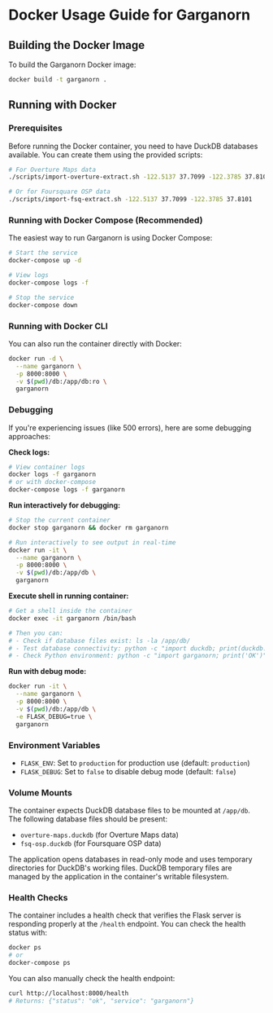 # Docker Usage Guide for Garganorn

## Building the Docker Image

To build the Garganorn Docker image:

```bash
docker build -t garganorn .
```

## Running with Docker

### Prerequisites

Before running the Docker container, you need to have DuckDB databases available. You can create them using the provided scripts:

```bash
# For Overture Maps data
./scripts/import-overture-extract.sh -122.5137 37.7099 -122.3785 37.8101

# Or for Foursquare OSP data
./scripts/import-fsq-extract.sh -122.5137 37.7099 -122.3785 37.8101
```

### Running with Docker Compose (Recommended)

The easiest way to run Garganorn is using Docker Compose:

```bash
# Start the service
docker-compose up -d

# View logs
docker-compose logs -f

# Stop the service
docker-compose down
```

### Running with Docker CLI

You can also run the container directly with Docker:

```bash
docker run -d \
  --name garganorn \
  -p 8000:8000 \
  -v $(pwd)/db:/app/db:ro \
  garganorn
```

### Debugging

If you're experiencing issues (like 500 errors), here are some debugging approaches:

**Check logs:**
```bash
# View container logs
docker logs -f garganorn
# or with docker-compose
docker-compose logs -f garganorn
```

**Run interactively for debugging:**
```bash
# Stop the current container
docker stop garganorn && docker rm garganorn

# Run interactively to see output in real-time
docker run -it \
  --name garganorn \
  -p 8000:8000 \
  -v $(pwd)/db:/app/db \
  garganorn
```

**Execute shell in running container:**
```bash
# Get a shell inside the container
docker exec -it garganorn /bin/bash

# Then you can:
# - Check if database files exist: ls -la /app/db/
# - Test database connectivity: python -c "import duckdb; print(duckdb.connect('/app/db/overture-maps.duckdb').execute('SELECT 1').fetchone())"
# - Check Python environment: python -c "import garganorn; print('OK')"
```

**Run with debug mode:**
```bash
docker run -it \
  --name garganorn \
  -p 8000:8000 \
  -v $(pwd)/db:/app/db \
  -e FLASK_DEBUG=true \
  garganorn
```

### Environment Variables

- `FLASK_ENV`: Set to `production` for production use (default: `production`)
- `FLASK_DEBUG`: Set to `false` to disable debug mode (default: `false`)

### Volume Mounts

The container expects DuckDB database files to be mounted at `/app/db`. The following database files should be present:

- `overture-maps.duckdb` (for Overture Maps data)
- `fsq-osp.duckdb` (for Foursquare OSP data)

The application opens databases in read-only mode and uses temporary directories for DuckDB's working files. DuckDB temporary files are managed by the application in the container's writable filesystem.

### Health Checks

The container includes a health check that verifies the Flask server is responding properly at the `/health` endpoint. You can check the health status with:

```bash
docker ps
# or
docker-compose ps
```

You can also manually check the health endpoint:

```bash
curl http://localhost:8000/health
# Returns: {"status": "ok", "service": "garganorn"}
```
